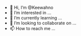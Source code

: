 - 👋 Hi, I’m @Keewahno
- 👀 I’m interested in ...
- 🌱 I’m currently learning ...
- 💞️ I’m looking to collaborate on ...
- 📫 How to reach me ...

<!---
Keewahno/Keewahno is a ✨ special ✨ repository because its `README.md` (this file) appears on your GitHub profile.
You can click the Preview link to take a look at your changes.
--->
